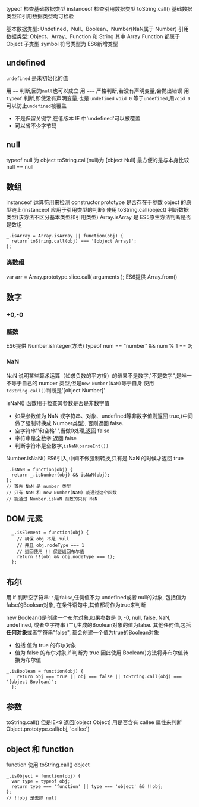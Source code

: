 typeof 检查基础数据类型
instanceof 检查引用数据类型
toString.call() 基础数据类型和引用数据类型均可检验

基本数据类型: Undefined、Null、Boolean、Number(NaN属于 Number)
引用数据类型: Object、Array、Function 和 String
其中 Array Function 都属于 Object 子类型
symbol 符号类型为 ES6新增类型

## undefined
`undefined` 是未初始化的值

用 `==` 判断,因为`null`也可以成立
用 `===` 严格判断,若没有声明变量,会抛出错误
用 `typeof` 判断,即使没有声明变量,也是 `undefined`
`void 0` 等于`undefined`,用`void 0`可以防止`undefined`被覆盖
 - 不是保留关键字,在低版本 IE 中'undefined'可以被覆盖
 - 可以省不少字节码

## null

typeof null 为 object
toString.call(null)为 [object Null]
最方便的是与本身比较 null == null

## 数组
instanceof 运算符用来检测 constructor.prototype 是否存在于参数 object 的原型链上(instanceof 应用于引用类型的判断)
使用 toString.call(object) 判断数据类型(该方法不区分基本类型和引用类型)
Array.isArray 是 ES5原生方法判断是否是数组
```
_.isArray = Array.isArray || function(obj) {
  return toString.call(obj) === '[object Array]';
};
```

### 类数组
var arr = Array.prototype.slice.call( arguments );
ES6提供 Array.from()

## 数字

### +0,-0

### 整数

ES6提供 Number.isInteger(方法)
typeof num == "number" && num % 1 == 0;

### NaN
NaN 说明某些算术运算（如求负数的平方根）的结果不是数字,"不是数字",是唯一不等于自己的 number 类型,但是`new Number(NaN)`等于自身
使用`toString.call()`判断是'[object Number]'

isNaN() 函数用于检查其参数是否是非数字值
  - 如果参数值为 NaN 或字符串、对象、undefined等非数字值则返回 true,(中间做了强制转换成 Number类型), 否则返回 false.
  - 空字符串''和空格' ',当做0处理,返回 false
  - 字符串是全数字,返回 false
  - 判断字符串是全数字,`isNaN(parseInt())`

Number.isNaN() ES6引入,中间不做强制转换,只有是 NaN 的时候才返回 true
```
_.isNaN = function(obj) {
  return _.isNumber(obj) && isNaN(obj);
};
// 首先 NaN 是 number 类型
// 只有 NaN 和 new Number(NaN) 能通过这个函数
// 能通过 Number.isNaN 函数的只有 NaN
```

## DOM 元素
```
  _.isElement = function(obj) {
    // 确保 obj 不是 null
    // 并且 obj.nodeType === 1
    // 返回使用 !! 保证返回布尔值
    return !!(obj && obj.nodeType === 1);
  };
```

## 布尔

用 if 判断空字符串`''`是`false`,任何值不为 undefined或者 null的对象, 包括值为false的Boolean对象, 在条件语句中,其值都将作为true来判断

new Boolean()是创建一个布尔对象,如果参数是 0, -0,  null, false, NaN, undefined, 或者空字符串 (""),生成的Boolean对象的值为false. 其他任何值,包括**任何对象**或者字符串"false", 都会创建一个值为true的Boolean对象
  - 包括 值为 true 的布尔对象
  - 值为 false 的布尔对象,if 判断为 true
因此使用 Boolean()方法将非布尔值转换为布尔值

```
_.isBoolean = function(obj) {
    return obj === true || obj === false || toString.call(obj) === '[object Boolean]';
  };
```

## 参数

toString.call()
但是IE<9 返回[object Object]
用是否含有 callee 属性来判断
Object.prototype.call(obj, 'callee')

## object 和 function
function 使用 toString.call()
object

```
_.isObject = function(obj) {
  var type = typeof obj;
  return type === 'function' || type === 'object' && !!obj;
};
// !!obj 是去除 null
```
